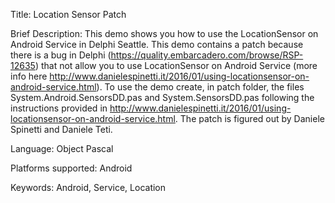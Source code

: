 Title: Location Sensor Patch

Brief Description: This demo shows you how to use the LocationSensor on Android Service in Delphi Seattle. 
This demo contains a patch because there is a bug in Delphi (https://quality.embarcadero.com/browse/RSP-12635) that not allow you to use LocationSensor on Android Service (more info here http://www.danielespinetti.it/2016/01/using-locationsensor-on-android-service.html).
To use the demo create, in patch folder, the files System.Android.SensorsDD.pas and System.SensorsDD.pas following the instructions provided in http://www.danielespinetti.it/2016/01/using-locationsensor-on-android-service.html.
The patch is figured out by Daniele Spinetti and Daniele Teti.

Language: Object Pascal

Platforms supported: Android

Keywords: Android, Service, Location
